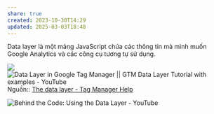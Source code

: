 ```yaml
---
share: true
created: 2023-10-30T14:29
updated: 2025-03-03T18:48
---
```

Data layer là một mảng JavaScript chứa các thông tin mà mình muốn Google Analytics và các công cụ tương tự sử dụng.

![](https://www.analyticsmania.com/wp-content/uploads/2019/12/image-2019-12-19T101006.568.jpg) 
![Data Layer in Google Tag Manager || GTM Data Layer Tutorial with examples - YouTube](https://youtu.be/hyZQLQITeV4?si=8U---WQEKEcXRv6F)
Nguồn:: [The data layer - Tag Manager Help](https://support.google.com/tagmanager/answer/6164391?hl=en)

![Behind the Code: Using the Data Layer - YouTube](https://youtu.be/BEGzysJYHgM?si=ApF0jHdiDg3J-g7f)